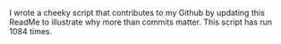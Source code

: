 I wrote a cheeky script that contributes to my Github by updating this ReadMe to illustrate why more than commits matter. This script has run 1084 times.